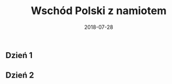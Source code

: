 ﻿---
layout: post
title: Wschód Polski z namiotem
date: 2018-07-28
description: You’ll find this post in your `_posts` directory. Go ahead and edit it and re-build the site to see your changes. # Add post description (optional)
img: Wschod_z_namiotem.JPG # Add image post (optional)
tags: [Namiot, Polska]
author: # Add name author (optional)
---

## Dzień 1 

  <div data-nanogallery2>
<a href="https://lh3.googleusercontent.com/lr/AGWb-e7cms7bv4mg0mENtYpt_PVLgFGwsD6YPfrV8PCvuTspGoxKsUdrhrQ7PrOmHErlAov_DZu83RCFtYTWOJlud607PXRizdkAIsxMzkac
3K1Od4NXpSBbqDnOlPFcAPwfg_CCKU2kDzvms9nkMiYOfXbAqQ7GcDIZxEIgw1cdD-cSi7MuL-247bqT3-qYqfVbFG0_LQU5Zif2cPIdyC9rj4czLLLEYBbVY_tMyO2UBj0HADUAQz2k9xtHfqPxXzmMXEp6XtyDBD-NSmN
siVStmYdd-0phLcYLSXv3kuFhe7AP6tdT-xHNCFdmhi9MV-orzX95rRTKbue8fBRa5K-Zcy2YREwCbzU-RegEBxHggMwTg_8CsiGH1VqunLZ-nVr1mqlKoX7a1w3EKwSZUIrCW9d6wsJxb7cQg0dDhwB633RULtS74S5nCw
61NnRvNHT7OwJAXohOA8cNj7m8VA8dQUiSLqYnthChJwa_6kNab-xoP8Wv06nDjNz4GOWO5zapQwCYkFjqZ2KEUBveMEnCr78sTdMRz7a0BspyCw670dmqS2GdlUZTzgFrhx592rqKJ1ksBpyn0p1Tzqa8v5IQWcn2l1k8i
peZRCCzrxqqlBb3HsCxMZW3GAh-uEcaAtZ3MXX1YXjc0duh6XXoo5mha1tWUPEnjtfHqSpUuJpnPnIHB9SKBWOOtBPXVKs1GIdUzc_BDADZPStq62u_yGoyIJ4b4gGUEnqPnHrxEDRaNACUBanKM1-TMAssc9HZmBfnIZq9
oaVjdMNAi-72F-BzT2kdkDIbt3oe1Id7mwmDQYiBTos1b9nhJH98iPa_KkV0rx79taerdqPke931R35xHBsTbFfBKNWUWGrjKZ5vmcWmEm5ubRe-qCPjVKvAO-6sl5gPGp_y=w1024-h768"></a>
 </div>

## Dzień 2
 